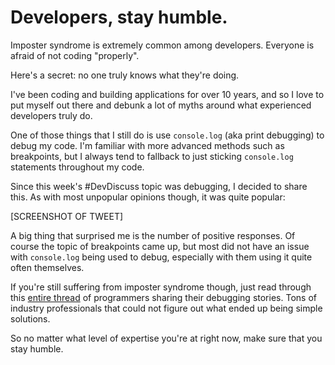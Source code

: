 # Developers, stay humble.

Imposter syndrome is extremely common among developers. Everyone is afraid of not coding "properly".

Here's a secret: no one truly knows what they're doing.

I've been coding and building applications for over 10 years, and so I love to put myself out there and debunk a lot of myths around what experienced developers truly do.

One of those things that I still do is use `console.log` (aka print debugging) to debug my code. I'm familiar with more advanced methods such as breakpoints, but I always tend to fallback to just sticking `console.log` statements throughout my code.

Since this week's #DevDiscuss topic was debugging, I decided to share this. As with most unpopular opinions though, it was quite popular:

[SCREENSHOT OF TWEET]

A big thing that surprised me is the number of positive responses. Of course the topic of breakpoints came up, but most did not have an issue with `console.log` being used to debug, especially with them using it quite often themselves.

If you're still suffering from imposter syndrome though, just read through this [entire thread](https://twitter.com/ThePracticalDev/status/1136076570450366464) of programmers sharing their debugging stories. Tons of industry professionals that could not figure out what ended up being simple solutions.

So no matter what level of expertise you're at right now, make sure that you stay humble.
